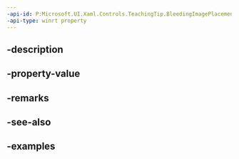 ```yaml
---
-api-id: P:Microsoft.UI.Xaml.Controls.TeachingTip.BleedingImagePlacement
-api-type: winrt property
---
```


## -description

## -property-value

## -remarks

## -see-also

## -examples

